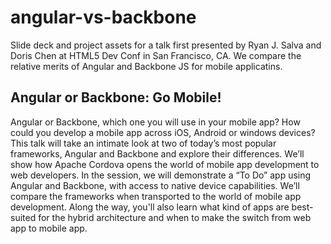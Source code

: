 angular-vs-backbone
===================

Slide deck and project assets for a talk first presented by Ryan J. Salva and Doris Chen at HTML5 Dev Conf in San Francisco, CA. We compare the relative merits of Angular and Backbone JS for mobile applicatins.

## Angular or Backbone: Go Mobile!

Angular or Backbone, which one you will use in your mobile app? How could you develop a mobile app across iOS, Android or windows devices? This talk will take an intimate look at two of today’s most popular frameworks, Angular and Backbone and explore their differences. We’ll show how Apache Cordova opens the world of mobile app development to web developers. In the session, we will demonstrate a “To Do” app using Angular and Backbone, with access to native device capabilities. We’ll compare the frameworks when transported to the world of mobile app development. Along the way, you'll also learn what kind of apps are best-suited for the hybrid architecture and when to make the switch from web app to mobile app. 
